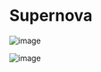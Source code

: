 # Supernova

![image](https://github.com/user-attachments/assets/d41b4467-aa09-415d-9f7e-9a3db6941bf9)

![image](https://github.com/user-attachments/assets/8b212647-abaa-4ebb-a8e8-3f2b21279f7a)

